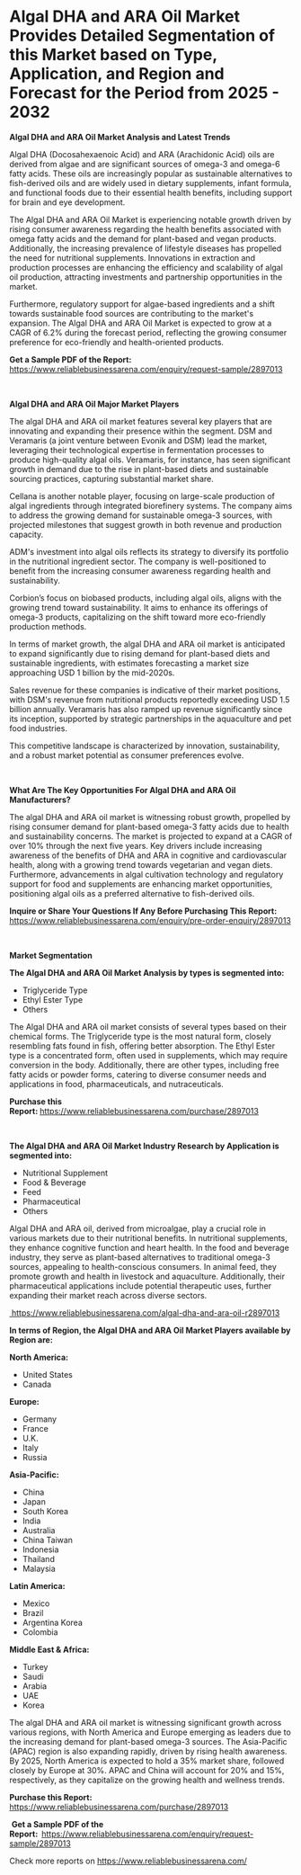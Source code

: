<p><h1>Algal DHA and ARA Oil Market Provides Detailed Segmentation of this Market based on Type, Application, and Region and Forecast for the Period from 2025 - 2032</h1></p><p><strong>Algal DHA and ARA Oil Market Analysis and Latest Trends</strong></p>
<p><p>Algal DHA (Docosahexaenoic Acid) and ARA (Arachidonic Acid) oils are derived from algae and are significant sources of omega-3 and omega-6 fatty acids. These oils are increasingly popular as sustainable alternatives to fish-derived oils and are widely used in dietary supplements, infant formula, and functional foods due to their essential health benefits, including support for brain and eye development.</p><p>The Algal DHA and ARA Oil Market is experiencing notable growth driven by rising consumer awareness regarding the health benefits associated with omega fatty acids and the demand for plant-based and vegan products. Additionally, the increasing prevalence of lifestyle diseases has propelled the need for nutritional supplements. Innovations in extraction and production processes are enhancing the efficiency and scalability of algal oil production, attracting investments and partnership opportunities in the market.</p><p>Furthermore, regulatory support for algae-based ingredients and a shift towards sustainable food sources are contributing to the market's expansion. The Algal DHA and ARA Oil Market is expected to grow at a CAGR of 6.2% during the forecast period, reflecting the growing consumer preference for eco-friendly and health-oriented products.</p></p>
<p><strong>Get a Sample PDF of the Report:&nbsp;</strong> <a href="https://www.reliablebusinessarena.com/enquiry/request-sample/2897013?utm_campaign=1948&utm_medium=2&utm_source=Github&utm_content=ia&utm_term=15032025&utm_id=algal-dha-and-ara-oil">https://www.reliablebusinessarena.com/enquiry/request-sample/2897013</a></p>
<p>&nbsp;</p>
<p><strong>Algal DHA and ARA Oil Major Market Players</strong></p>
<p><p>The algal DHA and ARA oil market features several key players that are innovating and expanding their presence within the segment. DSM and Veramaris (a joint venture between Evonik and DSM) lead the market, leveraging their technological expertise in fermentation processes to produce high-quality algal oils. Veramaris, for instance, has seen significant growth in demand due to the rise in plant-based diets and sustainable sourcing practices, capturing substantial market share.</p><p>Cellana is another notable player, focusing on large-scale production of algal ingredients through integrated biorefinery systems. The company aims to address the growing demand for sustainable omega-3 sources, with projected milestones that suggest growth in both revenue and production capacity.</p><p>ADM's investment into algal oils reflects its strategy to diversify its portfolio in the nutritional ingredient sector. The company is well-positioned to benefit from the increasing consumer awareness regarding health and sustainability.</p><p>Corbion’s focus on biobased products, including algal oils, aligns with the growing trend toward sustainability. It aims to enhance its offerings of omega-3 products, capitalizing on the shift toward more eco-friendly production methods.</p><p>In terms of market growth, the algal DHA and ARA oil market is anticipated to expand significantly due to rising demand for plant-based diets and sustainable ingredients, with estimates forecasting a market size approaching USD 1 billion by the mid-2020s.</p><p>Sales revenue for these companies is indicative of their market positions, with DSM's revenue from nutritional products reportedly exceeding USD 1.5 billion annually. Veramaris has also ramped up revenue significantly since its inception, supported by strategic partnerships in the aquaculture and pet food industries.</p><p>This competitive landscape is characterized by innovation, sustainability, and a robust market potential as consumer preferences evolve.</p></p>
<p>&nbsp;</p>
<p><strong>What Are The Key Opportunities For Algal DHA and ARA Oil Manufacturers?</strong></p>
<p><p>The algal DHA and ARA oil market is witnessing robust growth, propelled by rising consumer demand for plant-based omega-3 fatty acids due to health and sustainability concerns. The market is projected to expand at a CAGR of over 10% through the next five years. Key drivers include increasing awareness of the benefits of DHA and ARA in cognitive and cardiovascular health, along with a growing trend towards vegetarian and vegan diets. Furthermore, advancements in algal cultivation technology and regulatory support for food and supplements are enhancing market opportunities, positioning algal oils as a preferred alternative to fish-derived oils.</p></p>
<p><strong>Inquire or Share Your Questions If Any Before Purchasing This Report:</strong> <a href="https://www.reliablebusinessarena.com/enquiry/pre-order-enquiry/2897013?utm_campaign=1948&utm_medium=2&utm_source=Github&utm_content=ia&utm_term=15032025&utm_id=algal-dha-and-ara-oil">https://www.reliablebusinessarena.com/enquiry/pre-order-enquiry/2897013</a></p>
<p>&nbsp;</p>
<p><strong>Market Segmentation</strong></p>
<p><strong>The Algal DHA and ARA Oil Market Analysis by types is segmented into:</strong></p>
<p><ul><li>Triglyceride Type</li><li>Ethyl Ester Type</li><li>Others</li></ul></p>
<p><p>The Algal DHA and ARA oil market consists of several types based on their chemical forms. The Triglyceride type is the most natural form, closely resembling fats found in fish, offering better absorption. The Ethyl Ester type is a concentrated form, often used in supplements, which may require conversion in the body. Additionally, there are other types, including free fatty acids or powder forms, catering to diverse consumer needs and applications in food, pharmaceuticals, and nutraceuticals.</p></p>
<p><strong>Purchase this Report:&nbsp;</strong><a href="https://www.reliablebusinessarena.com/purchase/2897013?utm_campaign=1948&utm_medium=2&utm_source=Github&utm_content=ia&utm_term=15032025&utm_id=algal-dha-and-ara-oil">https://www.reliablebusinessarena.com/purchase/2897013</a></p>
<p>&nbsp;</p>
<p><strong>The Algal DHA and ARA Oil Market Industry Research by Application is segmented into:</strong></p>
<p><ul><li>Nutritional Supplement</li><li>Food & Beverage</li><li>Feed</li><li>Pharmaceutical</li><li>Others</li></ul></p>
<p><p>Algal DHA and ARA oil, derived from microalgae, play a crucial role in various markets due to their nutritional benefits. In nutritional supplements, they enhance cognitive function and heart health. In the food and beverage industry, they serve as plant-based alternatives to traditional omega-3 sources, appealing to health-conscious consumers. In animal feed, they promote growth and health in livestock and aquaculture. Additionally, their pharmaceutical applications include potential therapeutic uses, further expanding their market reach across diverse sectors.</p></p>
<p><a href="https://www.reliablebusinessarena.com/algal-dha-and-ara-oil-r2897013?utm_campaign=1948&utm_medium=2&utm_source=Github&utm_content=ia&utm_term=15032025&utm_id=algal-dha-and-ara-oil">&nbsp;https://www.reliablebusinessarena.com/algal-dha-and-ara-oil-r2897013</a></p>
<p><strong>In terms of Region, the Algal DHA and ARA Oil Market Players available by Region are:</strong></p>
<p>
    <p> <strong> North America: </strong>
        <ul>
            <li>United States</li>
            <li>Canada</li>
        </ul>
        </p> 
    <p> <strong> Europe: </strong>
        <ul>
            <li>Germany</li>
            <li>France</li>
            <li>U.K.</li>
            <li>Italy</li>
            <li>Russia</li>
        </ul>
        </p> 
    <p> <strong> Asia-Pacific: </strong>
        <ul>
            <li>China</li>
            <li>Japan</li>
            <li>South Korea</li>
            <li>India</li>
            <li>Australia</li>
            <li>China Taiwan</li>
            <li>Indonesia</li>
            <li>Thailand</li>
            <li>Malaysia</li>
        </ul>
        </p> 
    <p> <strong> Latin America: </strong>
        <ul>
            <li>Mexico</li>
            <li>Brazil</li>
            <li>Argentina Korea</li>
            <li>Colombia</li>
        </ul>
        </p> 
    <p> <strong> Middle East & Africa: </strong>
        <ul>
            <li>Turkey</li>
            <li>Saudi</li>
            <li>Arabia</li>
            <li>UAE</li>
            <li>Korea</li>
        </ul>
    </p>
    </p>
<p><p>The algal DHA and ARA oil market is witnessing significant growth across various regions, with North America and Europe emerging as leaders due to the increasing demand for plant-based omega-3 sources. The Asia-Pacific (APAC) region is also expanding rapidly, driven by rising health awareness. By 2025, North America is expected to hold a 35% market share, followed closely by Europe at 30%. APAC and China will account for 20% and 15%, respectively, as they capitalize on the growing health and wellness trends.</p></p>
<p><strong>Purchase this Report: </strong><a href="https://www.reliablebusinessarena.com/purchase/2897013?utm_campaign=1948&utm_medium=2&utm_source=Github&utm_content=ia&utm_term=15032025&utm_id=algal-dha-and-ara-oil">https://www.reliablebusinessarena.com/purchase/2897013</a></p>
<p>&nbsp;<strong>Get a Sample PDF of the Report:&nbsp;&nbsp;</strong><a href="https://www.reliablebusinessarena.com/enquiry/request-sample/2897013?utm_campaign=1948&utm_medium=2&utm_source=Github&utm_content=ia&utm_term=15032025&utm_id=algal-dha-and-ara-oil">https://www.reliablebusinessarena.com/enquiry/request-sample/2897013</a></p>
<p><strong></strong></p>
<p>Check more reports on <a href="https://www.reliablebusinessarena.com/?utm_campaign=1948&utm_medium=2&utm_source=Github&utm_content=ia&utm_term=15032025&utm_id=algal-dha-and-ara-oil">https://www.reliablebusinessarena.com/</a></p>